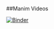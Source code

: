 ##Manim Videos

[![Binder](https://mybinder.org/badge_logo.svg)](https://mybinder.org/v2/gh/AeroKnight21/Manim/HEAD)
